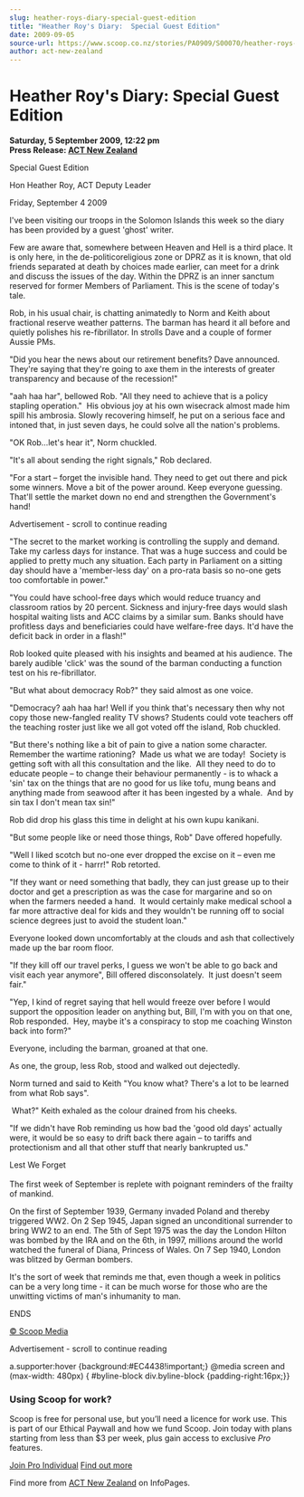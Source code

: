 ```yaml
---
slug: heather-roys-diary-special-guest-edition
title: "Heather Roy's Diary:  Special Guest Edition"
date: 2009-09-05
source-url: https://www.scoop.co.nz/stories/PA0909/S00070/heather-roys-diary-special-guest-edition.htm
author: act-new-zealand
---
```

Heather Roy's Diary: Special Guest Edition
==========================================

**Saturday, 5 September 2009, 12:22 pm**  
**Press Release: [ACT New Zealand](https://info.scoop.co.nz/ACT_New_Zealand)**

Special Guest Edition

Hon Heather Roy, ACT Deputy Leader 

Friday, September 4 2009

I've been visiting our troops in the Solomon Islands this week so the diary has been provided by a guest 'ghost' writer.

Few are aware that, somewhere between Heaven and Hell is a third place. It is only here, in the de-politicoreligious zone or DPRZ as it is known, that old friends separated at death by choices made earlier, can meet for a drink and discuss the issues of the day. Within the DPRZ is an inner sanctum reserved for former Members of Parliament. This is the scene of today's tale.

Rob, in his usual chair, is chatting animatedly to Norm and Keith about fractional reserve weather patterns. The barman has heard it all before and quietly polishes his re-fibrillator. In strolls Dave and a couple of former Aussie PMs.

\"Did you hear the news about our retirement benefits? Dave announced.  They're saying that they're going to axe them in the interests of greater transparency and because of the recession!"

"aah haa har", bellowed Rob. "All they need to achieve that is a policy stapling operation."  His obvious joy at his own wisecrack almost made him spill his ambrosia. Slowly recovering himself, he put on a serious face and intoned that, in just seven days, he could solve all the nation's problems.

"OK Rob…let's hear it", Norm chuckled.

"It's all about sending the right signals," Rob declared.

"For a start – forget the invisible hand. They need to get out there and pick some winners. Move a bit of the power around. Keep everyone guessing. That'll settle the market down no end and strengthen the Government's hand!

Advertisement - scroll to continue reading





"The secret to the market working is controlling the supply and demand. Take my carless days for instance. That was a huge success and could be applied to pretty much any situation. Each party in Parliament on a sitting day should have a 'member-less day' on a pro-rata basis so no-one gets too comfortable in power."

"You could have school-free days which would reduce truancy and classroom ratios by 20 percent. Sickness and injury-free days would slash hospital waiting lists and ACC claims by a similar sum. Banks should have profitless days and beneficiaries could have welfare-free days. It'd have the deficit back in order in a flash!"

Rob looked quite pleased with his insights and beamed at his audience. The barely audible 'click' was the sound of the barman conducting a function test on his re-fibrillator.

"But what about democracy Rob?" they said almost as one voice.

"Democracy? aah haa har! Well if you think that's necessary then why not copy those new-fangled reality TV shows? Students could vote teachers off the teaching roster just like we all got voted off the island, Rob chuckled.

"But there's nothing like a bit of pain to give a nation some character. Remember the wartime rationing?  Made us what we are today!  Society is getting soft with all this consultation and the like.  All they need to do to educate people – to change their behaviour permanently - is to whack a 'sin' tax on the things that are no good for us like tofu, mung beans and anything made from seawood after it has been ingested by a whale.  And by sin tax I don't mean tax sin!"

Rob did drop his glass this time in delight at his own kupu kanikani.

"But some people like or need those things, Rob" Dave offered hopefully.

"Well I liked scotch but no-one ever dropped the excise on it – even me come to think of it - harrr!" Rob retorted.

"If they want or need something that badly, they can just grease up to their doctor and get a prescription as was the case for margarine and so on when the farmers needed a hand.  It would certainly make medical school a far more attractive deal for kids and they wouldn't be running off to social science degrees just to avoid the student loan."

Everyone looked down uncomfortably at the clouds and ash that collectively made up the bar room floor.

"If they kill off our travel perks, I guess we won't be able to go back and visit each year anymore", Bill offered disconsolately.  It just doesn't seem fair."

"Yep, I kind of regret saying that hell would freeze over before I would support the opposition leader on anything but, Bill, I'm with you on that one, Rob responded.  Hey, maybe it's a conspiracy to stop me coaching Winston back into form?"

Everyone, including the barman, groaned at that one.

As one, the group, less Rob, stood and walked out dejectedly.

Norm turned and said to Keith "You know what? There's a lot to be learned from what Rob says".

 What?" Keith exhaled as the colour drained from his cheeks.

"If we didn't have Rob reminding us how bad the 'good old days' actually were, it would be so easy to drift back there again – to tariffs and protectionism and all that other stuff that nearly bankrupted us."

Lest We Forget  
   
The first week of September is replete with poignant reminders of the frailty of mankind.

On the first of September 1939, Germany invaded Poland and thereby triggered WW2. On 2 Sep 1945, Japan signed an unconditional surrender to bring WW2 to an end. The 5th of Sept 1975 was the day the London Hilton was bombed by the IRA and on the 6th, in 1997, millions around the world watched the funeral of Diana, Princess of Wales. On 7 Sep 1940, London was blitzed by German bombers.

It's the sort of week that reminds me that, even though a week in politics can be a very long time - it can be much worse for those who are the unwitting victims of man's inhumanity to man.

ENDS

  

[© Scoop Media](http://www.scoop.co.nz/about/terms.html)  

Advertisement - scroll to continue reading



a.supporter:hover {background:#EC4438!important;} @media screen and (max-width: 480px) { #byline-block div.byline-block {padding-right:16px;}}

### Using Scoop for work?

Scoop is free for personal use, but you’ll need a licence for work use. This is part of our Ethical Paywall and how we fund Scoop. Join today with plans starting from less than $3 per week, plus gain access to exclusive _Pro_ features.  
  
[Join Pro Individual](https://pro.scoop.co.nz/Individual/?from=ProIn24) [Find out more](https://pro.scoop.co.nz/using-scoop-for-work/?from=ProIn24)

Find more from [ACT New Zealand](https://info.scoop.co.nz/ACT_New_Zealand) on InfoPages.